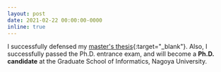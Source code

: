 ```yaml
---
layout: post
date: 2021-02-22 00:00:00-0000
inline: true
---
```


I successfully defensed my [master's thesis](../assets/pdf/master-thesis.pdf){:target="_blank"}. Also, I successfully passed the Ph.D. entrance exam, and will become a **Ph.D. candidate** at the Graduate School of Informatics, Nagoya University.